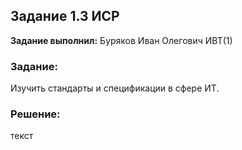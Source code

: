 ## Задание 1.3 ИСР

**Задание выполнил:** Буряков Иван Олегович ИВТ(1)

### Задание: 
Изучить стандарты и спецификации в сфере ИТ.

### Решение:

текст
